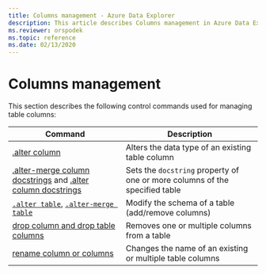 ```yaml
---
title: Columns management - Azure Data Explorer
description: This article describes Columns management in Azure Data Explorer.
ms.reviewer: orspodek
ms.topic: reference
ms.date: 02/13/2020
---
```

# Columns management

This section describes the following control commands used for managing table columns:

|Command |Description |
|------- | -------|
|[.alter column](alter-column.md) |Alters the data type of an existing table column |
|[.alter-merge column docstrings](alter-merge-table-column.md) and [.alter column docstrings](alter-column-docstrings.md) | Sets the `docstring` property of one or more columns of the specified table
|[`.alter table`](alter-table-command.md), [`.alter-merge table`](alter-merge-table-command.md) | Modify the schema of a table (add/remove columns) |
|[drop column and drop table columns](drop-column.md) |Removes one or multiple columns from a table |
|[rename column or columns](rename-column.md) |Changes the name of an existing or multiple table columns | 
